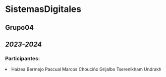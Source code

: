 <h1>SistemasDigitales</h1>
<h2>Grupo04</h2>
<h2><i>2023-2024</i></h2>

<h3><b>Participantes:</b></h3>

<li>
  <lu>Haizea Bermejo Pascual</lu>
  <lu>Marcos Chouciño Grijalbo</lu>
  <lu>Tserenlkham Undrakh</lu>
</li>


